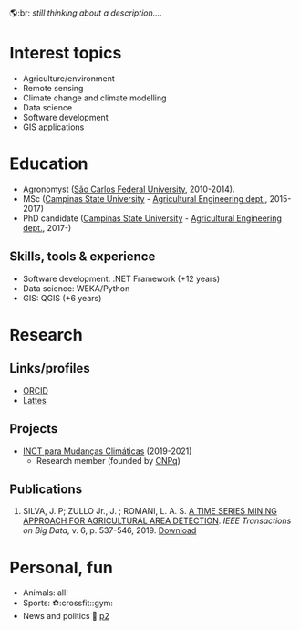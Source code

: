 :earth_americas::br:
_still thinking about a description...._
# Interest topics
- Agriculture/environment
- Remote sensing
- Climate change and climate modelling
- Data science
- Software development  
- GIS applications
# Education
- Agronomyst ([São Carlos Federal University](https://www.cca.ufscar.br/pt-br), 2010-2014).
- MSc ([Campinas State University](https://www.unicamp.br/unicamp/english) - [Agricultural Engineering dept.](https://www.feagri.unicamp.br/portal/en/), 2015-2017)
- PhD candidate ([Campinas State University](https://www.unicamp.br/unicamp/english) - [Agricultural Engineering dept.](https://www.feagri.unicamp.br/portal/en/), 2017-)
## Skills, tools & experience
- Software development: .NET Framework (+12 years)
- Data science: WEKA/Python
- GIS: QGIS (+6 years)
# Research
## Links/profiles
- [ORCID](https://orcid.org/0000-0002-0695-9111)
- [Lattes](http://lattes.cnpq.br/5431196146146601)
## Projects
- [INCT para Mudanças Climáticas](http://www.ccst.inpe.br/projetos/inct/) (2019-2021)
  - Research member (founded by [CNPq](https://www.gov.br/cnpq/pt-br))
## Publications
1. SILVA, J. P; ZULLO Jr., J.  ; ROMANI, L. A. S. [A TIME SERIES MINING APPROACH FOR AGRICULTURAL AREA DETECTION](http://dx.doi.org/10.1109/TBDATA.2019.2913402). *IEEE Transactions on Big Data*, v. 6, p. 537-546, 2019. [Download](https://raw.githubusercontent.com/jotape-e/jotape-e.github.io/main/publications/08701458.pdf)
# Personal, fun
- Animals: all!
- Sports: :soccer::crossfit::gym:
- News and politics :newspaper:
[p2](p2.md)